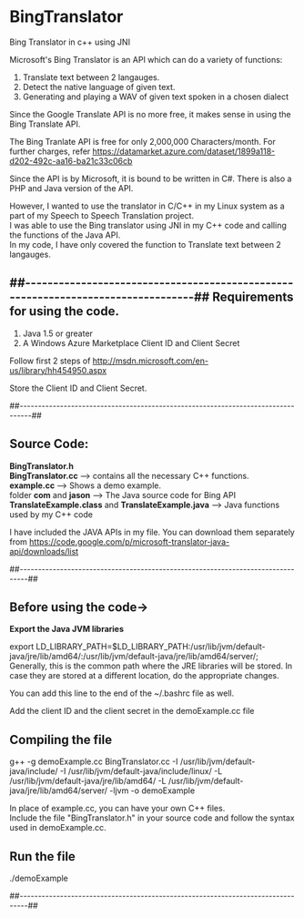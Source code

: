 BingTranslator
==============

Bing Translator in c++ using JNI

Microsoft's Bing Translator is an API which can do a variety of functions:  <br>

1. Translate text between 2 langauges.<br>
2. Detect the native language of given text.
3. Generating and playing a WAV of given text spoken in a chosen dialect  <br>


Since the Google Translate API is no more free, it makes sense in using the
Bing Translate API.

The Bing Tranlate API is free for only 2,000,000 Characters/month.
For further charges, refer 
https://datamarket.azure.com/dataset/1899a118-d202-492c-aa16-ba21c33c06cb

Since the API is by Microsoft, it is bound to be written in C#.
There is also a PHP and Java version of the API.

However, I wanted to use the translator in C/C++ in my Linux system as a part of 
my Speech to Speech Translation project.<br>
I was able to use the Bing translator using JNI in my C++ code and calling 
the functions of the Java API.<br>
In my code, I have only covered the function to Translate text between 2 langauges.

##---------------------------------------------------------------------------------##
Requirements for using the code.
--------------------------------

1. Java 1.5 or greater
2. A Windows Azure Marketplace Client ID and Client Secret

Follow first 2 steps of http://msdn.microsoft.com/en-us/library/hh454950.aspx

Store the Client ID and Client Secret.

##---------------------------------------------------------------------------------##

Source Code: 
----------------------------
<b>BingTranslator.h </b><br>
<b>BingTranslator.cc </b> --> contains all the necessary C++ functions. <br>
<b>example.cc </b> --> Shows a demo example. <br>
folder <b>com</b> and <b>jason</b> --> The Java source code for Bing API <br>
<b>TranslateExample.class</b> and <b>TranslateExample.java</b> --> Java functions used by my C++ code <br>

I have included the JAVA APIs in my file. You can download them
separately from
https://code.google.com/p/microsoft-translator-java-api/downloads/list

##--------------------------------------------------------------------------------##

Before using the code-> <br>
-------------------------------------

<b> Export the Java JVM libraries </b> <br>

export LD_LIBRARY_PATH=$LD_LIBRARY_PATH:/usr/lib/jvm/default-java/jre/lib/amd64/:/usr/lib/jvm/default-java/jre/lib/amd64/server/;
<br>
Generally, this is the common path where the JRE libraries will be stored.
In case they are stored at a different location, do the appropriate changes. <br>

You can add this line to the end of the ~/.bashrc file as well. <br>

Add the client ID and the client secret in the demoExample.cc file <br>

Compiling the file
------------------

g++ -g demoExample.cc BingTranslator.cc -I /usr/lib/jvm/default-java/include/ -I /usr/lib/jvm/default-java/include/linux/ -L /usr/lib/jvm/default-java/jre/lib/amd64/ -L /usr/lib/jvm/default-java/jre/lib/amd64/server/ -ljvm -o demoExample

In place of example.cc, you can have your own C++ files. <br>
Include the file "BingTranslator.h" in your source code and follow the syntax used in demoExample.cc.

Run the file
-----------------
./demoExample


##--------------------------------------------------------------------------------##








